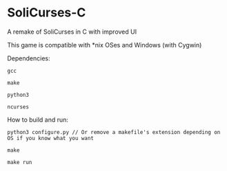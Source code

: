 # SoliCurses-C
A remake of SoliCurses in C with improved UI

This game is compatible with *nix OSes and Windows (with Cygwin)

Dependencies:

    gcc

    make
    
    python3
    
    ncurses
   
How to build and run:

    python3 configure.py // Or remove a makefile's extension depending on OS if you know what you want
    
    make
    
    make run
